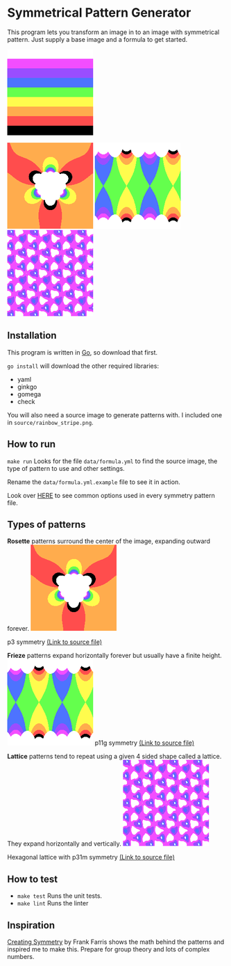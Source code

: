 # Symmetrical Pattern Generator
This program lets you transform an image in to an image with symmetrical pattern. Just supply a base image and a formula to get started.

![Image with 7 horizontal stripes creating the rainbow with white on top and black on the bottom. Rainbow Stripe](example/rainbow_stripe.png)

![Transformed rainbow stripe image into rosette with 3 rotational symmetry](example/rainbow_stripe_rosette_1.png)
![Transformed rainbow stripe image into frieze with p11g symmetry, with blue and yellow hourglasses in a green background](example/rainbow_stripe_frieze_p11g.png)
![Transformed rainbow stripe image into hexagonal lattice with p31m symmetry, with purple, indigo and blue nodes against a transparent background](example/rainbow_stripe_lattice_hexagonal_p31m.png)

## Installation
This program is written in [Go](https://golang.org/), so download that first.

`go install` will download the other required libraries:
- yaml
- ginkgo
- gomega
- check

You will also need a source image to generate patterns with. I included one in `source/rainbow_stripe.png`.

## How to run
`make run` Looks for the file `data/formula.yml` to find the source image, the type of pattern to use and other settings.

Rename the `data/formula.yml.example` file to see it in action.

Look over [HERE](docs/common_options.md) to see common options used in every symmetry pattern file.

## Types of patterns
**Rosette** patterns surround the center of the image, expanding outward forever.
![Transformed rainbow stripe image into rosette with 3 rotational symmetry](example/rainbow_stripe_rosette_1.png)

p3 symmetry [(Link to source file)](example/rainbow_stripe_rosette_1.yml)

**Frieze** patterns expand horizontally forever but usually have a finite height.
![Transformed rainbow stripe image into frieze with p11g symmetry, with blue and yellow hourglasses in a green background](example/rainbow_stripe_frieze_p11g.png)
p11g symmetry [(Link to source file)](example/rainbow_stripe_frieze_p11g.yml)

**Lattice** patterns tend to repeat using a given 4 sided shape called a lattice. They expand horizontally and vertically.
![Transformed rainbow stripe image into hexagonal lattice with p31m symmetry, with purple, indigo and blue nodes against a transparent background](example/rainbow_stripe_lattice_hexagonal_p31m.png)

Hexagonal lattice with p31m symmetry [(Link to source file)](example/rainbow_stripe_lattice_hexagonal_p31m.yml)

## How to test
- `make test` Runs the unit tests.
- `make lint` Runs the linter

## Inspiration
[Creating Symmetry](https://www.amazon.com/Creating-Symmetry-Mathematics-Wallpaper-Patterns/dp/0691161739) by Frank Farris shows the 
math behind the patterns and inspired me to make this. Prepare for group theory and lots of complex numbers.
